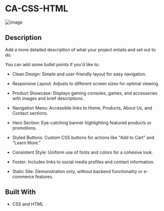 # CA-CSS-HTML

![image](https://github.com/Ole12345678910/-CA-CSS-HTML-css/assets/144427985/f0d4608f-0d34-4401-ae0c-6dc2a42ccb50)

## Description

Add a more detailed description of what your project entails and set out to do.

You can add some bullet points if you'd like to:

- Clean Design: Simple and user-friendly layout for easy navigation.

- Responsive Layout: Adjusts to different screen sizes for optimal viewing.

- Product Showcase: Displays gaming consoles, games, and accessories with images and brief descriptions.

- Navigation Menu: Accessible links to Home, Products, About Us, and Contact sections.

- Hero Section: Eye-catching banner highlighting featured products or promotions.

- Styled Buttons: Custom CSS buttons for actions like "Add to Cart" and "Learn More."

- Consistent Style: Uniform use of fonts and colors for a cohesive look.

- Footer: Includes links to social media profiles and contact information.

- Static Site: Demonstration only, without backend functionality or e-commerce features.

## Built With

- CSS and HTML
